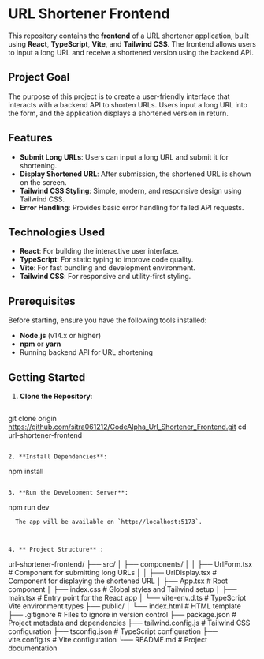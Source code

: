 # URL Shortener Frontend

This repository contains the **frontend** of a URL shortener application, built using **React**, **TypeScript**, **Vite**, and **Tailwind CSS**. The frontend allows users to input a long URL and receive a shortened version using the backend API.

## Project Goal

The purpose of this project is to create a user-friendly interface that interacts with a backend API to shorten URLs. Users input a long URL into the form, and the application displays a shortened version in return.

## Features

- **Submit Long URLs**: Users can input a long URL and submit it for shortening.
- **Display Shortened URL**: After submission, the shortened URL is shown on the screen.
- **Tailwind CSS Styling**: Simple, modern, and responsive design using Tailwind CSS.
- **Error Handling**: Provides basic error handling for failed API requests.

## Technologies Used

- **React**: For building the interactive user interface.
- **TypeScript**: For static typing to improve code quality.
- **Vite**: For fast bundling and development environment.
- **Tailwind CSS**: For responsive and utility-first styling.

## Prerequisites

Before starting, ensure you have the following tools installed:

- **Node.js** (v14.x or higher)
- **npm** or **yarn**
- Running backend API for URL shortening

## Getting Started

1. **Clone the Repository**:

   ```
git clone origin https://github.com/sitra061212/CodeAlpha_Url_Shortener_Frontend.git   cd url-shortener-frontend
   ```

2. **Install Dependencies**:

   ```
   npm install

   ```

3. **Run the Development Server**:

   ```
   npm run dev

      The app will be available on `http://localhost:5173`.

   ```


 4. ** Project Structure** :

```
url-shortener-frontend/
├── src/
│   ├── components/
│   │   ├── UrlForm.tsx           # Component for submitting long URLs
│   │   ├── UrlDisplay.tsx        # Component for displaying the shortened URL
│   ├── App.tsx                   # Root component
│   ├── index.css                 # Global styles and Tailwind setup
│   ├── main.tsx                  # Entry point for the React app
│   └── vite-env.d.ts             # TypeScript Vite environment types
├── public/
│   └── index.html                # HTML template
├── .gitignore                    # Files to ignore in version control
├── package.json                  # Project metadata and dependencies
├── tailwind.config.js            # Tailwind CSS configuration
├── tsconfig.json                 # TypeScript configuration
├── vite.config.ts                # Vite configuration
└── README.md                     # Project documentation
```
